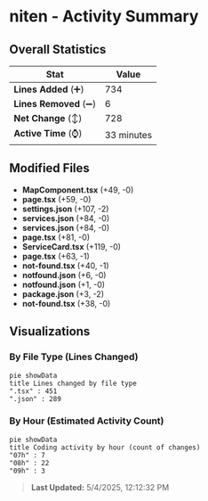 # niten - Activity Summary 

## Overall Statistics

| Stat                   | Value                                                             |
| ---------------------- | ----------------------------------------------------------------- |
| **Lines Added** (➕)   | 734                                          |
| **Lines Removed** (➖) | 6                                        |
| **Net Change** (↕)    | 728                |
| **Active Time** (⌚)   | 33 minutes |


## Modified Files
- **MapComponent.tsx** (+49, -0)
- **page.tsx** (+59, -0)
- **settings.json** (+107, -2)
- **services.json** (+84, -0)
- **services.json** (+84, -0)
- **page.tsx** (+81, -0)
- **ServiceCard.tsx** (+119, -0)
- **page.tsx** (+63, -1)
- **not-found.tsx** (+40, -1)
- **notfound.json** (+6, -0)
- **notfound.json** (+1, -0)
- **package.json** (+3, -2)
- **not-found.tsx** (+38, -0)

## Visualizations

### By File Type (Lines Changed)

```mermaid
pie showData
title Lines changed by file type
".tsx" : 451
".json" : 289
```

### By Hour (Estimated Activity Count)

```mermaid
pie showData
title Coding activity by hour (count of changes)
"07h" : 7
"08h" : 22
"09h" : 3
```


> **Last Updated:** 5/4/2025, 12:12:32 PM